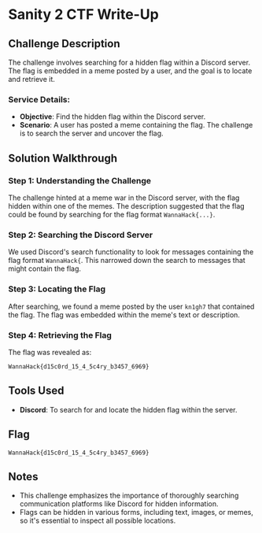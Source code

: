 # Sanity 2 CTF Write-Up

## Challenge Description
The challenge involves searching for a hidden flag within a Discord server. The flag is embedded in a meme posted by a user, and the goal is to locate and retrieve it.

### Service Details:
- **Objective**: Find the hidden flag within the Discord server.
- **Scenario**: A user has posted a meme containing the flag. The challenge is to search the server and uncover the flag.

## Solution Walkthrough

### Step 1: Understanding the Challenge
The challenge hinted at a meme war in the Discord server, with the flag hidden within one of the memes. The description suggested that the flag could be found by searching for the flag format `WannaHack{...}`.

### Step 2: Searching the Discord Server
We used Discord's search functionality to look for messages containing the flag format `WannaHack{`. This narrowed down the search to messages that might contain the flag.

### Step 3: Locating the Flag
After searching, we found a meme posted by the user `kn1gh7` that contained the flag. The flag was embedded within the meme's text or description.

### Step 4: Retrieving the Flag
The flag was revealed as:

```
WannaHack{d15c0rd_15_4_5c4ry_b3457_6969}
```

## Tools Used
- **Discord**: To search for and locate the hidden flag within the server.

## Flag
`WannaHack{d15c0rd_15_4_5c4ry_b3457_6969}`

## Notes
- This challenge emphasizes the importance of thoroughly searching communication platforms like Discord for hidden information.
- Flags can be hidden in various forms, including text, images, or memes, so it's essential to inspect all possible locations.